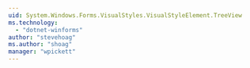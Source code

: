 ```yaml
---
uid: System.Windows.Forms.VisualStyles.VisualStyleElement.TreeView
ms.technology: 
  - "dotnet-winforms"
author: "stevehoag"
ms.author: "shoag"
manager: "wpickett"
---
```

